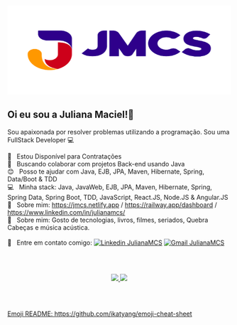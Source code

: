 <img width="900" height="200" src="https://github.com/Julianamcs/julianamcs/blob/master/Img/svg/jmcs.svg"/>

## Oi eu sou a Juliana Maciel!👋

Sou apaixonada por resolver problemas utilizando a programação.
Sou uma FullStack Developer :computer:

 :rocket:  &nbsp; Estou Disponível para Contratações
 <br/> :purple_heart: &nbsp; Buscando colaborar com projetos Back-end usando Java
 <br/> :blush: &nbsp; Posso te ajudar com Java, EJB, JPA, Maven, Hibernate, Spring, Data/Boot & TDD
 <br/> :computer: &nbsp; Minha stack: Java, JavaWeb, EJB, JPA, Maven, Hibernate, Spring, Spring Data, Spring Boot, TDD, JavaScript, React.JS, Node.JS & Angular.JS
 <br/> :construction: &nbsp; Sobre mim: https://jmcs.netlify.app / https://railway.app/dashboard / https://www.linkedin.com/in/julianamcs/
 <br/> 💬  &nbsp; Sobre mim: Gosto de tecnologias, livros, filmes, seriados, Quebra Cabeças e música acústica.
   <br/>  <br/> :email: &nbsp; Entre em contato comigo: [![Linkedin JulianaMCS](https://img.shields.io/badge/-JulianaMCS-blue?style=flat-square&logo=Linkedin&logoColor=white&link=https://www.linkedin.com/in/julianamcs/)](https://www.linkedin.com/in/julianamcs/)
[![Gmail JulianaMCS](https://img.shields.io/badge/-JulianaMCS@gmail.com-c14438?style=flat-square&logo=Gmail&logoColor=white&link=mailto:julyanamcs@gmail.com)](mailto:julyanamcs@gmail.com)


<br/><br/>  

<div align="center">
  <a href="https://github.com/Julianamcs">
  <img height="180em" src="https://github-readme-stats.vercel.app/api?username=julianamcs&show_icons=true&theme=dracula&include_all_commits=true&count_private=true"/>
  <img height="180em" src="https://github-readme-stats.vercel.app/api/top-langs/?username=Julianamcs&layout=compact&langs_count=7&theme=dracula"/>
</div>
<!--div style="display: inline_block"><br>
  <img align="center" alt="JMCS-Java" height="30" width="40" src="https://raw.githubusercontent.com/devicons/devicon/master/icons/javascript/javascript-plain.svg">
  <img align="center" alt="JMCS-Spring" height="30" width="40" src="https://raw.githubusercontent.com/devicons/devicon/master/icons/typescript/typescript-plain.svg">
  <img align="center" alt="JMCS-HTML" height="30" width="40" src="https://raw.githubusercontent.com/devicons/devicon/master/icons/html5/html5-original.svg">
  <img align="center" alt="JMCS-CSS" height="30" width="40" src="https://raw.githubusercontent.com/devicons/devicon/master/icons/css3/css3-original.svg">
  <img align="center" alt="JMCS-Angular" height="30" width="40" src="https://raw.githubusercontent.com/devicons/devicon/master/icons/typescript/typescript-plain.svg">
  <img align="center" alt="JMCS-Js" height="30" width="40" src="https://raw.githubusercontent.com/devicons/devicon/master/icons/javascript/javascript-plain.svg">
  <img align="center" alt="JMCS-Ts" height="30" width="40" src="https://raw.githubusercontent.com/devicons/devicon/master/icons/typescript/typescript-plain.svg">
  <img align="center" alt="JMCS-React" height="30" width="40" src="https://raw.githubusercontent.com/devicons/devicon/master/icons/react/react-original.svg">
  
  <div-->
 
  <br/><br/>  

 Emoji README: https://github.com/ikatyang/emoji-cheat-sheet

